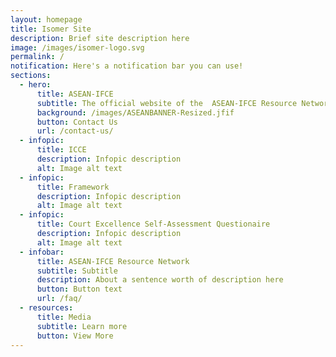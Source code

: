 ```yaml
---
layout: homepage
title: Isomer Site
description: Brief site description here
image: /images/isomer-logo.svg
permalink: /
notification: Here's a notification bar you can use!
sections:
  - hero:
      title: ASEAN-IFCE
      subtitle: The official website of the  ASEAN-IFCE Resource Network
      background: /images/ASEANBANNER-Resized.jfif
      button: Contact Us
      url: /contact-us/
  - infopic:
      title: ICCE
      description: Infopic description
      alt: Image alt text
  - infopic:
      title: Framework
      description: Infopic description
      alt: Image alt text
  - infopic:
      title: Court Excellence Self-Assessment Questionaire
      description: Infopic description
      alt: Image alt text
  - infobar:
      title: ASEAN-IFCE Resource Network
      subtitle: Subtitle
      description: About a sentence worth of description here
      button: Button text
      url: /faq/
  - resources:
      title: Media
      subtitle: Learn more
      button: View More
---
```

